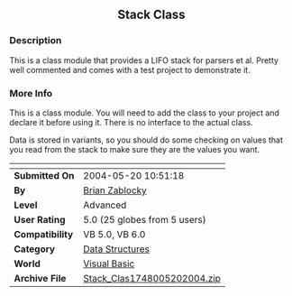 ﻿<div align="center">

## Stack Class


</div>

### Description

This is a class module that provides a LIFO stack for parsers et al. Pretty well commented and comes with a test project to demonstrate it.
 
### More Info
 
This is a class module. You will need to add the class to your project and declare it before using it. There is no interface to the actual class.

Data is stored in variants, so you should do some checking on values that you read from the stack to make sure they are the values you want.


<span>             |<span>
---                |---
**Submitted On**   |2004-05-20 10:51:18
**By**             |[Brian Zablocky](https://github.com/Planet-Source-Code/PSCIndex/blob/master/ByAuthor/brian-zablocky.md)
**Level**          |Advanced
**User Rating**    |5.0 (25 globes from 5 users)
**Compatibility**  |VB 5\.0, VB 6\.0
**Category**       |[Data Structures](https://github.com/Planet-Source-Code/PSCIndex/blob/master/ByCategory/data-structures__1-33.md)
**World**          |[Visual Basic](https://github.com/Planet-Source-Code/PSCIndex/blob/master/ByWorld/visual-basic.md)
**Archive File**   |[Stack\_Clas1748005202004\.zip](https://github.com/Planet-Source-Code/brian-zablocky-stack-class__1-53763/archive/master.zip)








